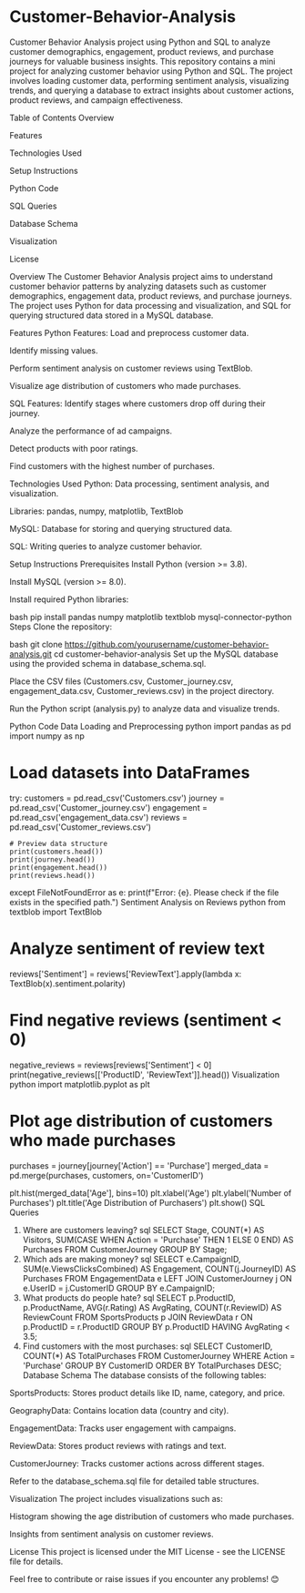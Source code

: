 # Customer-Behavior-Analysis
Customer Behavior Analysis project using Python and SQL to analyze customer demographics, engagement, product reviews, and purchase journeys for valuable business insights.
This repository contains a mini project for analyzing customer behavior using Python and SQL. The project involves loading customer data, performing sentiment analysis, visualizing trends, and querying a database to extract insights about customer actions, product reviews, and campaign effectiveness.

Table of Contents
Overview

Features

Technologies Used

Setup Instructions

Python Code

SQL Queries

Database Schema

Visualization

License

Overview
The Customer Behavior Analysis project aims to understand customer behavior patterns by analyzing datasets such as customer demographics, engagement data, product reviews, and purchase journeys. The project uses Python for data processing and visualization, and SQL for querying structured data stored in a MySQL database.

Features
Python Features:
Load and preprocess customer data.

Identify missing values.

Perform sentiment analysis on customer reviews using TextBlob.

Visualize age distribution of customers who made purchases.

SQL Features:
Identify stages where customers drop off during their journey.

Analyze the performance of ad campaigns.

Detect products with poor ratings.

Find customers with the highest number of purchases.

Technologies Used
Python: Data processing, sentiment analysis, and visualization.

Libraries: pandas, numpy, matplotlib, TextBlob

MySQL: Database for storing and querying structured data.

SQL: Writing queries to analyze customer behavior.

Setup Instructions
Prerequisites
Install Python (version >= 3.8).

Install MySQL (version >= 8.0).

Install required Python libraries:

bash
pip install pandas numpy matplotlib textblob mysql-connector-python
Steps
Clone the repository:

bash
git clone https://github.com/yourusername/customer-behavior-analysis.git
cd customer-behavior-analysis
Set up the MySQL database using the provided schema in database_schema.sql.

Place the CSV files (Customers.csv, Customer_journey.csv, engagement_data.csv, Customer_reviews.csv) in the project directory.

Run the Python script (analysis.py) to analyze data and visualize trends.

Python Code
Data Loading and Preprocessing
python
import pandas as pd
import numpy as np

# Load datasets into DataFrames
try:
    customers = pd.read_csv('Customers.csv')
    journey = pd.read_csv('Customer_journey.csv')
    engagement = pd.read_csv('engagement_data.csv')
    reviews = pd.read_csv('Customer_reviews.csv')

    # Preview data structure
    print(customers.head())
    print(journey.head())
    print(engagement.head())
    print(reviews.head())

except FileNotFoundError as e:
    print(f"Error: {e}. Please check if the file exists in the specified path.")
Sentiment Analysis on Reviews
python
from textblob import TextBlob

# Analyze sentiment of review text
reviews['Sentiment'] = reviews['ReviewText'].apply(lambda x: TextBlob(x).sentiment.polarity)

# Find negative reviews (sentiment < 0)
negative_reviews = reviews[reviews['Sentiment'] < 0]
print(negative_reviews[['ProductID', 'ReviewText']].head())
Visualization
python
import matplotlib.pyplot as plt

# Plot age distribution of customers who made purchases
purchases = journey[journey['Action'] == 'Purchase']
merged_data = pd.merge(purchases, customers, on='CustomerID')

plt.hist(merged_data['Age'], bins=10)
plt.xlabel('Age')
plt.ylabel('Number of Purchases')
plt.title('Age Distribution of Purchasers')
plt.show()
SQL Queries
1. Where are customers leaving?
sql
SELECT 
    Stage,
    COUNT(*) AS Visitors,
    SUM(CASE WHEN Action = 'Purchase' THEN 1 ELSE 0 END) AS Purchases
FROM CustomerJourney
GROUP BY Stage;
2. Which ads are making money?
sql
SELECT 
    e.CampaignID,
    SUM(e.ViewsClicksCombined) AS Engagement,
    COUNT(j.JourneyID) AS Purchases
FROM EngagementData e
LEFT JOIN CustomerJourney j ON e.UserID = j.CustomerID
GROUP BY e.CampaignID;
3. What products do people hate?
sql
SELECT 
    p.ProductID,
    p.ProductName,
    AVG(r.Rating) AS AvgRating,
    COUNT(r.ReviewID) AS ReviewCount
FROM SportsProducts p
JOIN ReviewData r ON p.ProductID = r.ProductID
GROUP BY p.ProductID
HAVING AvgRating < 3.5;
4. Find customers with the most purchases:
sql
SELECT 
    CustomerID,
    COUNT(*) AS TotalPurchases
FROM CustomerJourney
WHERE Action = 'Purchase'
GROUP BY CustomerID
ORDER BY TotalPurchases DESC;
Database Schema
The database consists of the following tables:

SportsProducts: Stores product details like ID, name, category, and price.

GeographyData: Contains location data (country and city).

EngagementData: Tracks user engagement with campaigns.

ReviewData: Stores product reviews with ratings and text.

CustomerJourney: Tracks customer actions across different stages.

Refer to the database_schema.sql file for detailed table structures.

Visualization
The project includes visualizations such as:

Histogram showing the age distribution of customers who made purchases.

Insights from sentiment analysis on customer reviews.

License
This project is licensed under the MIT License - see the LICENSE file for details.

Feel free to contribute or raise issues if you encounter any problems! 😊
